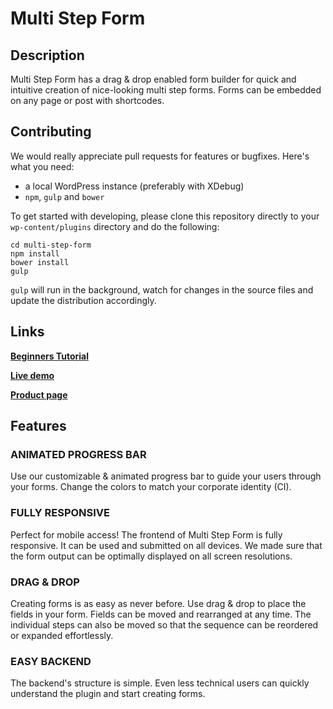 # Multi Step Form 
<!-- ![Multi Step Form Backend](https://github.com/mlooft/multi-step-form/blob/master/screenshot-1.jpg)
![Multi Step Form Frontend](https://github.com/mlooft/multi-step-form/blob/master/screenshot-2.jpg) -->

## Description 
Multi Step Form has a drag & drop enabled form builder for quick and intuitive creation of nice-looking multi step forms. Forms can be embedded on any page or post with shortcodes.

## Contributing
We would really appreciate pull requests for features or bugfixes. Here's what you need:

* a local WordPress instance (preferably with XDebug)
* `npm`, `gulp` and `bower`

To get started with developing, please clone this repository directly to your `wp-content/plugins` directory and do the following:

```
cd multi-step-form
npm install
bower install
gulp
```

`gulp` will run in the background, watch for changes in the source files and update the distribution accordingly.


## Links
**[Beginners Tutorial](http://mondula.com/en/2017/01/06/multi-step-form-anleitung/ "Multi Step Form | Beginners Tutorial")**

**[Live demo](http://demo.multi-step-form.mondula.com/ "Multi Step Form | Live Demo")**

**[Product page](http://multi-step-form.mondula.com/ "Multi Step Form")**

## Features

### ANIMATED PROGRESS BAR 
Use our customizable & animated progress bar to guide your users through your forms. Change the colors to match your corporate identity (CI).

### FULLY RESPONSIVE 
Perfect for mobile access! The frontend of Multi Step Form is fully responsive. It can be used and submitted on all devices. We made sure that the form output can be optimally displayed on all screen resolutions.

### DRAG & DROP 
Creating forms is as easy as never before. Use drag & drop to place the fields in your form. Fields can be moved and rearranged at any time. The individual steps can also be moved so that the sequence can be reordered or expanded effortlessly.

### EASY BACKEND 
The backend's structure is simple. Even less technical users can quickly understand the plugin and start creating forms.
